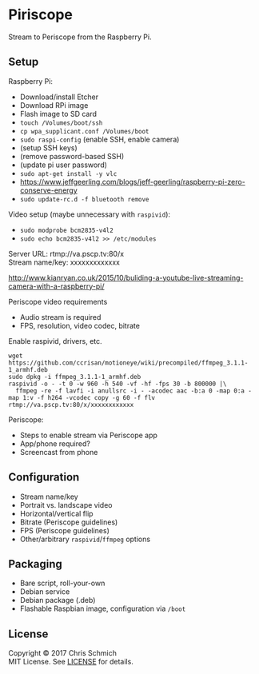 # Piriscope

Stream to Periscope from the Raspberry Pi.

## Setup

Raspberry Pi:

- Download/install Etcher
- Download RPi image
- Flash image to SD card
- `touch /Volumes/boot/ssh`
- `cp wpa_supplicant.conf /Volumes/boot`
- `sudo raspi-config` (enable SSH, enable camera)
- (setup SSH keys)
- (remove password-based SSH)
- (update pi user password)
- `sudo apt-get install -y vlc`
- https://www.jeffgeerling.com/blogs/jeff-geerling/raspberry-pi-zero-conserve-energy
- `sudo update-rc.d -f bluetooth remove`

Video setup (maybe unnecessary with `raspivid`):

- `sudo modprobe bcm2835-v4l2`
- `sudo echo bcm2835-v4l2 >> /etc/modules`

Server URL: rtmp://va.pscp.tv:80/x  
Stream name/key: xxxxxxxxxxxxx

http://www.kianryan.co.uk/2015/10/buliding-a-youtube-live-streaming-camera-with-a-raspberry-pi/

Periscope video requirements
  - Audio stream is required
  - FPS, resolution, video codec, bitrate

Enable raspivid, drivers, etc.

```
wget https://github.com/ccrisan/motioneye/wiki/precompiled/ffmpeg_3.1.1-1_armhf.deb
sudo dpkg -i ffmpeg_3.1.1-1_armhf.deb
raspivid -o - -t 0 -w 960 -h 540 -vf -hf -fps 30 -b 800000 |\
  ffmpeg -re -f lavfi -i anullsrc -i - -acodec aac -b:a 0 -map 0:a -map 1:v -f h264 -vcodec copy -g 60 -f flv rtmp://va.pscp.tv:80/x/xxxxxxxxxxxx
```

Periscope:

- Steps to enable stream via Periscope app
- App/phone required?
- Screencast from phone

## Configuration

- Stream name/key
- Portrait vs. landscape video
- Horizontal/vertical flip
- Bitrate (Periscope guidelines)
- FPS (Periscope guidelines)
- Other/arbitrary `raspivid`/`ffmpeg` options

## Packaging

- Bare script, roll-your-own
- Debian service
- Debian package (.deb)
- Flashable Raspbian image, configuration via `/boot`

## License

Copyright &copy; 2017 Chris Schmich  
MIT License. See [LICENSE](LICENSE) for details.
